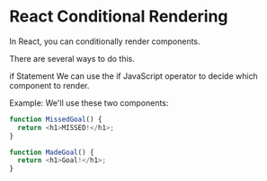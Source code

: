 # React Conditional Rendering

In React, you can conditionally render components.

There are several ways to do this.

if Statement
We can use the if JavaScript operator to decide which component to render.

Example:
We'll use these two components:

```js
function MissedGoal() {
  return <h1>MISSED!</h1>;
}

function MadeGoal() {
  return <h1>Goal!</h1>;
}
```
